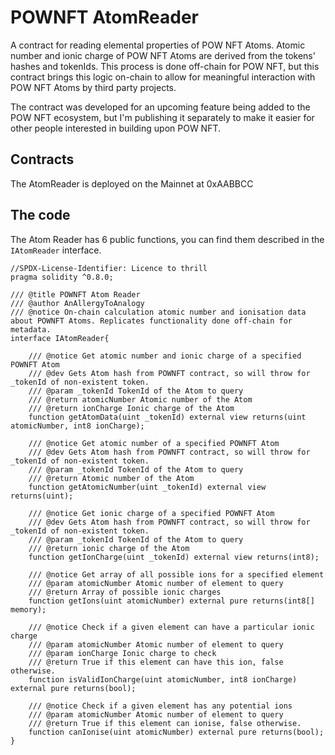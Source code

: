# POWNFT AtomReader

A contract for reading elemental properties of POW NFT Atoms. 
Atomic number and ionic charge of POW NFT Atoms are derived from the tokens' hashes and tokenIds. This process is done off-chain for POW NFT, but this contract brings this logic on-chain to allow for meaningful interaction with POW NFT Atoms by third party projects.

The contract was developed for an upcoming feature being added to the POW NFT ecosystem, but I'm publishing it separately to make it easier for other people interested in building upon POW NFT.

## Contracts

The AtomReader is deployed on the Mainnet at 0xAABBCC


## The code

The Atom Reader has 6 public functions, you can find them described in the `IAtomReader` interface.

```
//SPDX-License-Identifier: Licence to thrill
pragma solidity ^0.8.0;

/// @title POWNFT Atom Reader
/// @author AnAllergyToAnalogy
/// @notice On-chain calculation atomic number and ionisation data about POWNFT Atoms. Replicates functionality done off-chain for metadata.
interface IAtomReader{

    /// @notice Get atomic number and ionic charge of a specified POWNFT Atom
    /// @dev Gets Atom hash from POWNFT contract, so will throw for _tokenId of non-existent token.
    /// @param _tokenId TokenId of the Atom to query
    /// @return atomicNumber Atomic number of the Atom
    /// @return ionCharge Ionic charge of the Atom
    function getAtomData(uint _tokenId) external view returns(uint atomicNumber, int8 ionCharge);

    /// @notice Get atomic number of a specified POWNFT Atom
    /// @dev Gets Atom hash from POWNFT contract, so will throw for _tokenId of non-existent token.
    /// @param _tokenId TokenId of the Atom to query
    /// @return Atomic number of the Atom
    function getAtomicNumber(uint _tokenId) external view returns(uint);

    /// @notice Get ionic charge of a specified POWNFT Atom
    /// @dev Gets Atom hash from POWNFT contract, so will throw for _tokenId of non-existent token.
    /// @param _tokenId TokenId of the Atom to query
    /// @return ionic charge of the Atom
    function getIonCharge(uint _tokenId) external view returns(int8);

    /// @notice Get array of all possible ions for a specified element
    /// @param atomicNumber Atomic number of element to query
    /// @return Array of possible ionic charges
    function getIons(uint atomicNumber) external pure returns(int8[] memory);

    /// @notice Check if a given element can have a particular ionic charge
    /// @param atomicNumber Atomic number of element to query
    /// @param ionCharge Ionic charge to check
    /// @return True if this element can have this ion, false otherwise.
    function isValidIonCharge(uint atomicNumber, int8 ionCharge) external pure returns(bool);

    /// @notice Check if a given element has any potential ions
    /// @param atomicNumber Atomic number of element to query
    /// @return True if this element can ionise, false otherwise.
    function canIonise(uint atomicNumber) external pure returns(bool);
}
```

